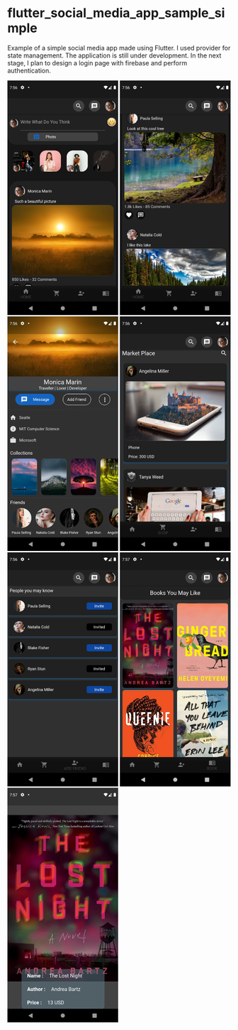 # flutter_social_media_app_sample_simple

Example of a simple social media app made using Flutter. I used provider for state management. The application is still under development. In the next stage, I plan to design a login page with firebase and perform authentication. 

<p float="left">
  <img src="assets/screenshots/Screenshot1.png" width="250" >
  <img src="assets/screenshots/Screenshot2.png" width="250" >
  <img src="assets/screenshots/Screenshot3.png" width="250" >
  <img src="assets/screenshots/Screenshot4.png" width="250" >
  <img src="assets/screenshots/Screenshot5.png" width="250" >
  <img src="assets/screenshots/Screenshot6.png" width="250" >
  <img src="assets/screenshots/Screenshot7.png" width="250" >
</p>


